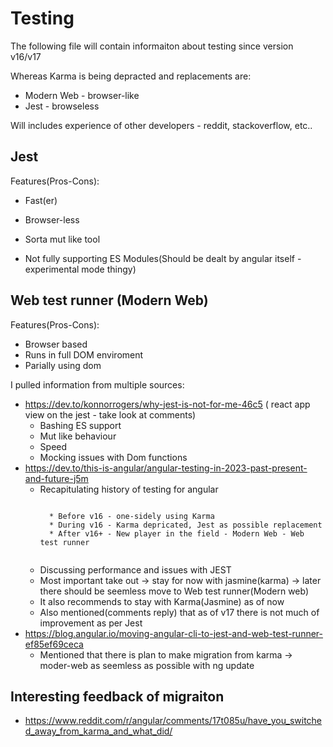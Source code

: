 # Testing

The following file will contain informaiton about testing since version v16/v17

Whereas Karma is being depracted and replacements are:
* Modern Web - browser-like
* Jest - browseless

Will includes experience of other developers - reddit, stackoverflow, etc..

## Jest

Features(Pros-Cons):
* Fast(er)
* Browser-less

* Sorta mut like tool
* Not fully supporting ES Modules(Should be dealt by angular itself - experimental mode thingy)

## Web test runner (Modern Web)

Features(Pros-Cons):
* Browser based
* Runs in full DOM enviroment
* Parially using dom


I pulled information from multiple sources:
* https://dev.to/konnorrogers/why-jest-is-not-for-me-46c5 ( react app view on the jest - take look at comments)
  * Bashing ES support
  * Mut like behaviour
  * Speed
  * Mocking issues with Dom functions
* https://dev.to/this-is-angular/angular-testing-in-2023-past-present-and-future-j5m
    * Recapitulating history of testing for angular
      ```
      
        * Before v16 - one-sidely using Karma
        * During v16 - Karma depricated, Jest as possible replacement
        * After v16+ - New player in the field - Modern Web - Web test runner
     
      ```
  * Discussing performance and issues with JEST
  * Most important take out -> stay for now with jasmine(karma) -> later there should be seemless move to Web test runner(Modern web)
  * It also recommends to stay with Karma(Jasmine) as of now
  * Also mentioned(comments reply) that as of v17 there is not much of improvement as per Jest
* https://blog.angular.io/moving-angular-cli-to-jest-and-web-test-runner-ef85ef69ceca
  * Mentioned that there is plan to make migration from karma -> moder-web as seemless as possible with ng update
  

## Interesting feedback of migraiton
* https://www.reddit.com/r/angular/comments/17t085u/have_you_switched_away_from_karma_and_what_did/
